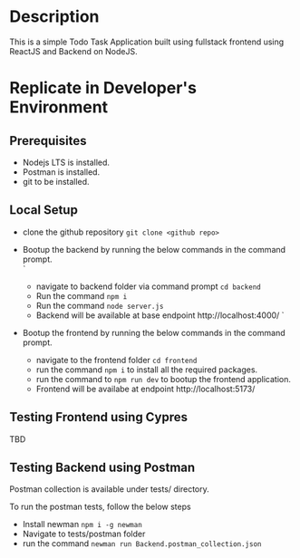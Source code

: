 # Description

This is a simple Todo Task Application built using fullstack frontend using ReactJS and Backend on NodeJS.

# Replicate in Developer's Environment

## Prerequisites
- Nodejs LTS is installed.
- Postman is installed.
- git to be installed.

## Local Setup
- clone the github repository `git clone <github repo>`
- Bootup the backend by running the below commands in the command prompt.  
    `
    - navigate to backend folder via command prompt `cd backend`
    - Run the command `npm i`
    - Run the command `node server.js`
    - Backend will be available at base endpoint http://localhost:4000/
    `

- Bootup the frontend by running the below commands in the command prompt.

    - navigate to the frontend folder `cd frontend`
    - run the command `npm i` to install all the required packages.
    - run the command to `npm run dev` to bootup the frontend application.
    - Frontend will be availabe at endpoint http://localhost:5173/


## Testing Frontend using Cypres
TBD

## Testing Backend using Postman

Postman collection is available under tests/ directory.

To run the postman tests, follow the below steps

- Install newman `npm i -g newman`
- Navigate to tests/postman folder
- run the command `newman run Backend.postman_collection.json`




